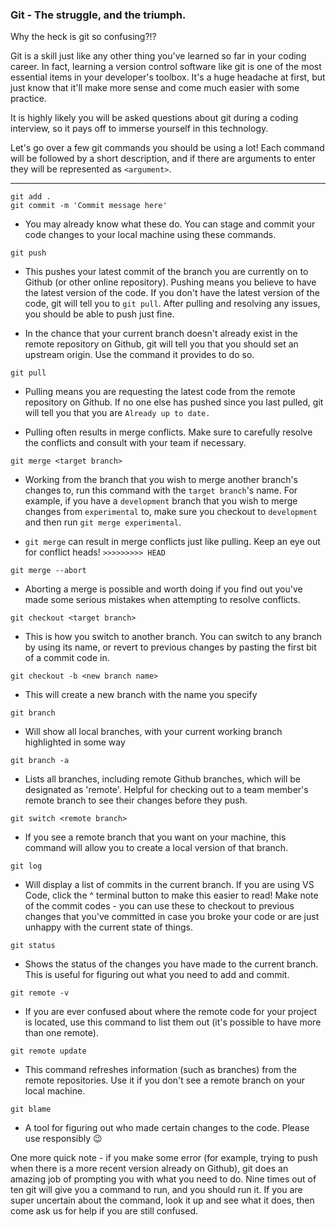 ### Git - The struggle, and the triumph.

Why the heck is git so confusing?!?

Git is a skill just like any other thing you've learned so far in your coding career. In fact, learning a version control software like git is one of the most essential items in your developer's toolbox. It's a huge headache at first, but just know that it'll make more sense and come much easier with some practice.

It is highly likely you will be asked questions about git during a coding interview, so it pays off to immerse yourself in this technology.

Let's go over a few git commands you should be using a lot! Each command will be followed by a short description, and if there are arguments to enter they will be represented as `<argument>`.

---

```
git add .
git commit -m 'Commit message here'
```

* You may already know what these do. You can stage and commit your code changes to your local machine using these commands.

```
git push
```

* This pushes your latest commit of the branch you are currently on to Github (or other online repository). Pushing means you believe to have the latest version of the code. If you don't have the latest version of the code, git will tell you to `git pull`. After pulling and resolving any issues, you should be able to push just fine.

* In the chance that your current branch doesn't already exist in the remote repository on Github, git will tell you that you should set an upstream origin. Use the command it provides to do so.

```
git pull
```

* Pulling means you are requesting the latest code from the remote repository on Github. If no one else has pushed since you last pulled, git will tell you that you are `Already up to date.`

* Pulling often results in merge conflicts. Make sure to carefully resolve the conflicts and consult with your team if necessary.

```
git merge <target branch>
```

* Working from the branch that you wish to merge another branch's changes to, run this command with the `target branch`'s name. For example, if you have a `development` branch that you wish to merge changes from `experimental` to, make sure you checkout to `development` and then run `git merge experimental`.

* `git merge` can result in merge conflicts just like pulling. Keep an eye out for conflict heads! `>>>>>>>>> HEAD`

```
git merge --abort
```

* Aborting a merge is possible and worth doing if you find out you've made some serious mistakes when attempting to resolve conflicts.

```
git checkout <target branch>
```

* This is how you switch to another branch. You can switch to any branch by using its name, or revert to previous changes by pasting the first bit of a commit code in.

```
git checkout -b <new branch name>
```

* This will create a new branch with the name you specify

```
git branch
```

* Will show all local branches, with your current working branch highlighted in some way

```
git branch -a
```

* Lists all branches, including remote Github branches, which will be designated as 'remote'. Helpful for checking out to a team member's remote branch to see their changes before they push.

```
git switch <remote branch>
```

* If you see a remote branch that you want on your machine, this command will allow you to create a local version of that branch.

```
git log
```
* Will display a list of commits in the current branch. If you are using VS Code, click the ^ terminal button to make this easier to read! Make note of the commit codes - you can use these to checkout to previous changes that you've committed in case you broke your code or are just unhappy with the current state of things.

```
git status
```

* Shows the status of the changes you have made to the current branch. This is useful for figuring out what you need to add and commit.

```
git remote -v
```

* If you are ever confused about where the remote code for your project is located, use this command to list them out (it's possible to have more than one remote).

```
git remote update
```

* This command refreshes information (such as branches) from the remote repositories. Use it if you don't see a remote branch on your local machine.

```
git blame
```

* A tool for figuring out who made certain changes to the code. Please use responsibly 😉

One more quick note - if you make some error (for example, trying to push when there is a more recent version already on Github), git does an amazing job of prompting you with what you need to do. Nine times out of ten git will give you a command to run, and you should run it. If you are super uncertain about the command, look it up and see what it does, then come ask us for help if you are still confused.
